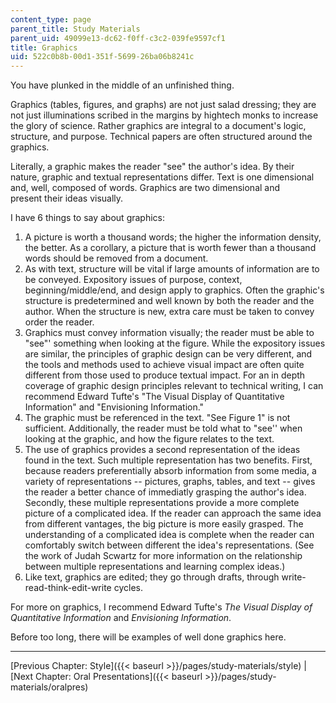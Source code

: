 ```yaml
---
content_type: page
parent_title: Study Materials
parent_uid: 49099e13-dc62-f0ff-c3c2-039fe9597cf1
title: Graphics
uid: 522c0b8b-00d1-351f-5699-26ba06b8241c
---
```


You have plunked in the middle of an unfinished thing.

Graphics (tables, figures, and graphs) are not just salad dressing; they are not just illuminations scribed in the margins by hightech monks to increase the glory of science. Rather graphics are integral to a document's logic, structure, and purpose. Technical papers are often structured around the graphics.

Literally, a graphic makes the reader "see" the author's idea. By their nature, graphic and textual representations differ. Text is one dimensional and, well, composed of words. Graphics are two dimensional and present their ideas visually.

I have 6 things to say about graphics:

1.  A picture is worth a thousand words; the higher the information density, the better. As a corollary, a picture that is worth fewer than a thousand words should be removed from a document.
2.  As with text, structure will be vital if large amounts of information are to be conveyed. Expository issues of purpose, context, beginning/middle/end, and design apply to graphics. Often the graphic's structure is predetermined and well known by both the reader and the author. When the structure is new, extra care must be taken to convey order the reader.
3.  Graphics must convey information visually; the reader must be able to "see"' something when looking at the figure. While the expository issues are similar, the principles of graphic design can be very different, and the tools and methods used to achieve visual impact are often quite different from those used to produce textual impact. For an in depth coverage of graphic design principles relevant to technical writing, I can recommend Edward Tufte's "The Visual Display of Quantitative Information" and "Envisioning Information."
4.  The graphic must be referenced in the text. "See Figure 1" is not sufficient. Additionally, the reader must be told what to "see'' when looking at the graphic, and how the figure relates to the text.
5.  The use of graphics provides a second representation of the ideas found in the text. Such multiple representation has two benefits. First, because readers preferentially absorb information from some media, a variety of representations -- pictures, graphs, tables, and text -- gives the reader a better chance of immediatly grasping the author's idea. Secondly, these multiple representations provide a more complete picture of a complicated idea. If the reader can approach the same idea from different vantages, the big picture is more easily grasped. The understanding of a complicated idea is complete when the reader can comfortably switch between different the idea's representations. (See the work of Judah Scwartz for more information on the relationship between multiple representations and learning complex ideas.)
6.  Like text, graphics are edited; they go through drafts, through write-read-think-edit-write cycles.

For more on graphics, I recommend Edward Tufte's _The Visual Display of Quantitative Information_ and _Envisioning Information_.

Before too long, there will be examples of well done graphics here.

* * *

[Previous Chapter: Style]({{< baseurl >}}/pages/study-materials/style) | [Next Chapter: Oral Presentations]({{< baseurl >}}/pages/study-materials/oralpres)